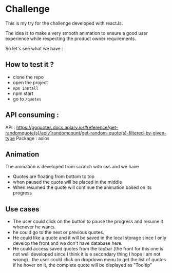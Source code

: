 # Challenge
This is my try for the challenge developed with reactJs.

The idea is to make a very smooth animation to ensure a good user experience while respecting the product owner requirements.


So let's see what we have : 
## How to test it ?

- clone the repo
- open the project 
- ``npm install``
- npm start
- go to `/quotes`


## API consuming : 

API : https://goquotes.docs.apiary.io/#reference/get-randomquote(s)/apiv1randomcount/get-random-quote(s)-filtered-by-given-type
Package : axios

## Animation

The animation is developed from scratch with css and we have 

- Quotes are floating from bottom to top
- when paused the quote will be placed in the middle
- When resumed the quote will continue the animation based on its progress
  


## Use cases 

- The user could click on the button to pause the progress and resume it whenever he wants. 
- he could go to the next or previous quotes.
- He could like a quote and it will be saved in the local storage since I only develop the front and we don't have database here. 
- He could access saved quotes from the topbar (the front for this one is not well developed since I think it is e secondary thing I hope I am not wrong) : the user could click on dropdown menu  to get the list of quotes if he hover on it, the complete quote will be displayed as "Tooltip"


